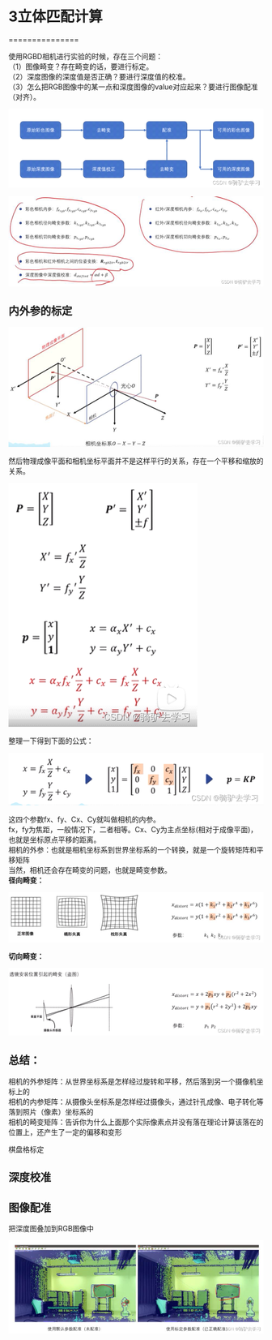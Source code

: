 # 3立体匹配计算
===============

使用RGBD相机进行实验的时候，存在三个问题：\
（1）图像畸变？存在畸变的话，要进行标定。\
（2）深度图像的深度值是否正确？要进行深度值的校准。\
（3）怎么把RGB图像中的某一点和深度图像的value对应起来？要进行图像配准（对齐）。

![](../../../assets/012_(15条消息)_RGBD相机的介绍和使用_骑驴去学习的博客-CSDN博客_rgbd相机_006.png) 

![](../../../assets/012_(15条消息)_RGBD相机的介绍和使用_骑驴去学习的博客-CSDN博客_rgbd相机_007.png) 

内外参的标定
------------

![](../../../assets/012_(15条消息)_RGBD相机的介绍和使用_骑驴去学习的博客-CSDN博客_rgbd相机_008.png) 

然后物理成像平面和相机坐标平面并不是这样平行的关系，存在一个平移和缩放的关系。

![](../../../assets/012_(15条消息)_RGBD相机的介绍和使用_骑驴去学习的博客-CSDN博客_rgbd相机_009.png) 

整理一下得到下面的公式：

![](../../../assets/012_(15条消息)_RGBD相机的介绍和使用_骑驴去学习的博客-CSDN博客_rgbd相机_010.png) 

这四个参数fx、fy、Cx、Cy就叫做相机的内参。\
fx，fy为焦距，一般情况下，二者相等。Cx、Cy为主点坐标(相对于成像平面)，也就是坐标原点平移的距离。\
相机的外参：也就是相机坐标系到世界坐标系的一个转换，就是一个旋转矩阵和平移矩阵\
当然，相机还会存在畸变的问题，也就是畸变参数。\
**径向畸变：**

![](../../../assets/012_(15条消息)_RGBD相机的介绍和使用_骑驴去学习的博客-CSDN博客_rgbd相机_011.png) 

**切向畸变：**

![](../../../assets/012_(15条消息)_RGBD相机的介绍和使用_骑驴去学习的博客-CSDN博客_rgbd相机_012.png) 

**总结：**
----------

相机的外参矩阵：从世界坐标系是怎样经过旋转和平移，然后落到另一个摄像机坐标上的\
相机的内参矩阵：从摄像头坐标系是怎样经过摄像头，通过针孔成像、电子转化等落到照片（像素）坐标系的\
相机的畸变矩阵：告诉你为什么上面那个实际像素点并没有落在理论计算该落在的位置上，还产生了一定的偏移和变形

棋盘格标定

深度校准
--------

图像配准
--------

把深度图叠加到RGB图像中

![](../../../assets/012_(15条消息)_RGBD相机的介绍和使用_骑驴去学习的博客-CSDN博客_rgbd相机_013.png) 
